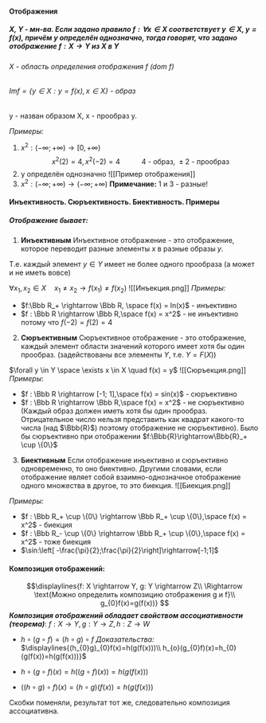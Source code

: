 #### Отображения
##### X, Y - мн-ва. Если задано правило $f: \forall x\in X$  соответствует $y\in X, y=f(x)$, причём y определён однозначно, тогда говорят, что задано отображение $f:X\rightarrow Y$        из X в Y
###### X - область определения отображения f (dom f) 
###### $Imf=\{y\in X: y=f(x), x\in X\}$ - образ 
y -  назван образом X, x - прообраз y.

*Примеры:*
1. $x^2: (-\infty;+\infty) \rightarrow [0,+\infty)$
$$x^2(2)=4, x^2(-2)=4 \ \ \ \ \ \ \ \ \ \ \ \text{4 - образ, $\pm$2 - прообраз}$$
2. y определён однозначно
![[Пример отображения]]
3. $x^2:(-\infty;+\infty)\rightarrow(-\infty;+\infty)$
 **Примечание:** 1 и 3  - разные!

#### Инъективность. Сюръективность. Биективность. Примеры
##### Отображение бывает:

1. **Инъективным**
Инъективное отображение - это отображение, которое переводит разные элементы $x$ в разные образы $y$.

Т.е. каждый элемент $y\in Y$ имеет не более одного прообраза (а может и не иметь вовсе)

$\forall x_1, x_2 \in X \quad x_1\not=x_2 \rightarrow f(x_1) \not= f(x_2)$
![[Инъекция.png]]
*Примеры:*
- $f:\Bbb R_+ \rightarrow \Bbb R, \space f(x) = ln(x)$ - инъективно 
- $f : \Bbb R \rightarrow \Bbb R,\space f(x) = x^2$ - не инъективно потому что $f(-2) = f(2) = 4$

2. **Сюръективным**
Сюръективное отображение - это отображение, каждый элемент области значений которого имеет хотя бы один прообраз. (задействованы все элементы $Y$, т.е. $Y=F(X)$)

$\forall y \in Y \space \exists x \in X \quad f(x) = y$
![[Cюръекция.png]]
*Примеры*:
- $f : \Bbb R \rightarrow [-1; 1],\space f(x) = sin(x)$ - сюръективно
- $f : \Bbb R \rightarrow \Bbb R,\space f(x) = x^2$ - не сюръективно (Каждый образ должен иметь хотя бы один прообраз. Отрицательное число нельзя представить как квадрат какого-то числа (над $\Bbb{R}$) поэтому отображение не сюръективно). Было бы сюръективно при отображении $f:\Bbb{R}\rightarrow\Bbb{R}_+ \cup \{0\}$

3. **Биективным**
Если отображение инъективно и сюръективно одновременно, то оно биективно. Другими словами, если отображение являет собой взаимно-однозначное отображение одного множества в другое, то это биекция.
![[Биекция.png]]

*Примеры:*
- $f : \Bbb R_+ \cup \{0\} \rightarrow \Bbb R_+ \cup \{0\},\space f(x) = x^2$ - биекция
- $f : \Bbb R_- \cup \{0\} \rightarrow \Bbb R_+ \cup \{0\},\space f(x) = x^2$ - тоже биекция
- $\sin:\left[ -\frac{\pi}{2};\frac{\pi}{2}\right]\rightarrow[-1;1]$

#### Композиция отображений:
$$\displaylines{f: X \rightarrow Y, g: Y \rightarrow Z\\ 
\Rightarrow \text{Можно определить композицию отображения g и f}\\
g_{0}f(x)=g(f(x))}
$$
_**Композиция отображений обладает свойством ассоциативности (теорема)**_:
 $f: X \rightarrow Y, g: Y \rightarrow Z, h:  Z \rightarrow W$

- $h \circ (g \circ f) = (h \circ g) \circ f$
	_Доказательства:_
	$\displaylines{(h_{0}g)_{0}f(x)=h(g(f(x)))\\ h_{o}(g_{0}f)(x)=h_{0}(g(f(x))=h(g(f(x)))}$

- $h \circ (g \circ f)(x) = h ((g \circ f)(x)) = h (g(f(x)))$

- $((h \circ g) \circ f)(x) = (h \circ g)(f(x)) = h(g(f(x)))$

Скобки поменяли, результат тот же, следовательно композиция ассоциативна.

